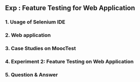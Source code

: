 ## Exp : Feature Testing for Web Application

### 1. Usage of Selenium IDE   

### 2. Web application

### 3. Case Studies on MoocTest 

### 4. Experiment 2: Feature Testing on Web Application

### 5. Question & Answer


